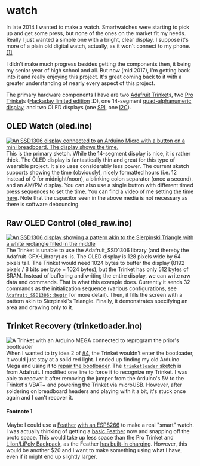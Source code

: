 # watch

In late 2014 I wanted to make a watch. Smartwatches were starting to pick up and get some press, but none of the ones on the market fit my needs. Really I just wanted a simple one with a bright, clear display. I suppose it's more of a plain old digital watch, actually, as it won't connect to my phone. [[1]](https://github.com/seth10/watch#footnote-1)

I didn't make much progress besides getting the components then, it being my senior year of high school and all. But now (mid 2017), I'm getting back into it and really enjoying this project. It's great coming back to it with a greater understanding of nearly every aspect of this project.

The primary hardware components I have are two [Adafruit Trinket](https://www.adafruit.com/product/1501)s, two [Pro Trinket](https://www.adafruit.com/product/2000)s ([Hackaday limited edition](store.hackaday.com/products/trinket-pro-with-black-solder-mask-and-the-hackaday-io-logo) :D), one 14-segment [quad-alphanumeric display](https://www.adafruit.com/product/1912), and two OLED displays (one [SPI](https://www.banggood.com/0_96-Inch-White-IIC-I2C-OLED-Display-Module-12864-LED-For-Arduino-p-932606.html), one [I2C](https://www.banggood.com/0_96-Inch-I2C-IIC-SPI-Serial-128-x-64-OLED-LCD-LED-Display-Module-p-922246.html)).


## OLED Watch (oled.ino)

[![An SSD1306 display connected to an Arduino Micro with a button on a mini breadboard. The display shows the time.](https://user-images.githubusercontent.com/5026621/30008988-a28e0300-90f2-11e7-8583-e07cc6abd03b.gif)](https://user-images.githubusercontent.com/5026621/30008983-95251370-90f2-11e7-91b8-bbeabd0d093f.gif)<br>
This is the primary sketch. While the 14-segment display is nice, it is rather thick. The OLED display is fantastically thin and great for this type of wearable project. It also uses considerably less power.
The current sketch supports showing the time (obviously), nicely formatted hours (i.e. 12 instead of 0 for midnight/noon), a blinking colon separator (once a second), and an AM/PM display. You can also use a single button with different timed press sequences to set the time. You can find a video of me setting the time [here](https://www.youtube.com/watch?v=HO-wcZnRYFU).
Note that the capacitor seen in the above media is not necessary as there is software debouncing.


## Raw OLED Control (oled_raw.ino)

[![An SSD1306 display showing a pattern akin to the Sierpinski Triangle with a white rectangle filled in the middle](https://user-images.githubusercontent.com/5026621/30033770-4db9cc00-916b-11e7-905f-29efedaccacb.jpg)](https://gist.github.com/seth10/ca02c15ec7c7a890c90d330c6ff3a877)
The Trinket is unable to use the Adafruit_SSD1306 library (and thereby the Adafruit-GFX-Library) as-is. The OLED display is 128 pixels wide by 64 pixels tall. The Trinket would need 1024 bytes to buffer the display (8192 pixels / 8 bits per byte = 1024 bytes), but the Trinket has only 512 bytes of SRAM. Instead of buffering and writing the entire display, we can write raw data and commands. That is what this example does.
Currently it sends 32 commands as the initialization sequence (various configurations, see [`Adafruit_SSD1306::begin`](https://github.com/seth10/watch/blob/master/libraries/Adafruit_SSD1306/Adafruit_SSD1306.cpp#L136) for more detail). Then, it fills the screen with a pattern akin to Sierpinski's Triangle. Finally, it demonstrates specifying an area and drawing only to it.

## Trinket Recovery (trinketloader.ino)

![A Trinket with an Arduino MEGA connected to reprogram the prior's bootloader](https://user-images.githubusercontent.com/5026621/30007224-bea07ff2-90d7-11e7-9f0a-85935a7f6e46.jpg)
When I wanted to try idea 2 of [#4](https://github.com/seth10/watch/issues/4), the Trinket wouldn't enter the bootloader, it would just stay at a solid red light. I ended up finding my old Arduino Mega and using it to [repair the bootloader](https://learn.adafruit.com/introducing-trinket/repairing-bootloader). The [`trinketloader` sketch](https://github.com/seth10/watch/tree/master/trinketloader) is from Adafruit. I modified one line to force it to recognize my Trinket. I was able to recover it after removing the jumper from the Arduino's 5V to the Trinket's VBAT+ and powering the Trinket via microUSB. However, after soldering on breadboard headers and playing with it a bit, it's stuck once again and I can't recover it.


#### Footnote 1
Maybe I could use a [Feather](https://www.adafruit.com/feather) [with an ESP8266](https://www.adafruit.com/product/3404) to make a real "smart" watch. I was actually thinking of getting a [basic Feather](https://www.adafruit.com/product/2771) now and snapping off the proto space. This would take up less space than the Pro Trinket and [LiIon/LiPoly Backpack](https://www.adafruit.com/product/2124), as the Feather [has built-in charging](https://forums.adafruit.com/viewtopic.php?f=52&t=122640#p612296). However, this would be another $20 and I want to make something using what I have, even if it might end up slightly larger.
